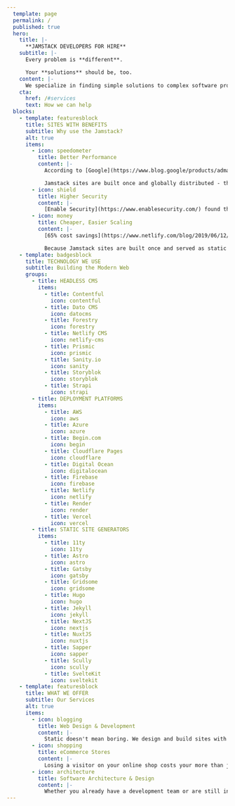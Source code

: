 ```yaml
---
  template: page
  permalink: /
  published: true
  hero:
    title: |-
      **JAMSTACK DEVELOPERS FOR HIRE**
    subtitle: |-
      Every problem is **different**.

      Your **solutions** should be, too.
    content: |-
      We specialize in finding simple solutions to complex software problems. We value data-driven decisions and accessibility over this month's latest tech trends.
    cta:
      href: /#services
      text: How we can help
  blocks:
    - template: featuresblock
      title: SITES WITH BENEFITS
      subtitle: Why use the Jamstack?
      alt: true
      items:
        - icon: speedometer
          title: Better Performance
          content: |-
            According to [Google](https://www.blog.google/products/admanager/increase-speed-of-your-mobile-site-wi/), 53% of visitors will leave a website if it takes longer than 3 seconds to load. Even worse, a whopping 79% of online shoppers will stay away from online stores with performance hiccups.

            Jamstack sites are built once and globally distributed - they don't depend on servers to rebuild the page for every visitor.
        - icon: shield
          title: Higher Security
          content: |-
            [Enable Security](https://www.enablesecurity.com/) found that over 70% of WordPress sites are vulnerable to hacker attacks. Chances are sites secure when first built, but without regular updates and maintenance they can quickly fall behind and put businesses at risk.
        - icon: money
          title: Cheaper, Easier Scaling
          content: |-
            [65% cost savings](https://www.netlify.com/blog/2019/06/12/jamstack_conf-nyc-session-recap-citrix-delivers-better-ux-with-less-overhead-using-jamstack-and-netlify/) after moving their business critical documentation sites over to Jamstack technologies. Their documentation sites are visited by 3.5 million users annually and provide technical support for all of their 15 products and related components.

            Because Jamstack sites are built once and served as static files, they can be distributed globally and available almost instantly to your customers around the world.
    - template: badgesblock
      title: TECHNOLOGY WE USE
      subtitle: Building the Modern Web
      groups:
        - title: HEADLESS CMS
          items:
            - title: Contentful
              icon: contentful
            - title: Dato CMS
              icon: datocms
            - title: Forestry
              icon: forestry
            - title: Netlify CMS
              icon: netlify-cms
            - title: Prismic
              icon: prismic
            - title: Sanity.io
              icon: sanity
            - title: Storyblok
              icon: storyblok
            - title: Strapi
              icon: strapi
        - title: DEPLOYMENT PLATFORMS
          items:
            - title: AWS
              icon: aws
            - title: Azure
              icon: azure
            - title: Begin.com
              icon: begin
            - title: Cloudflare Pages
              icon: cloudflare
            - title: Digital Ocean
              icon: digitalocean
            - title: Firebase
              icon: firebase
            - title: Netlify
              icon: netlify
            - title: Render
              icon: render
            - title: Vercel
              icon: vercel
        - title: STATIC SITE GENERATORS
          items:
            - title: 11ty
              icon: 11ty
            - title: Astro
              icon: astro
            - title: Gatsby
              icon: gatsby
            - title: Gridsome
              icon: gridsome
            - title: Hugo
              icon: hugo
            - title: Jekyll
              icon: jekyll
            - title: NextJS
              icon: nextjs
            - title: NuxtJS
              icon: nuxtjs
            - title: Sapper
              icon: sapper
            - title: Scully
              icon: scully
            - title: SvelteKit
              icon: sveltekit
    - template: featuresblock
      title: WHAT WE OFFER
      subtitle: Our Services
      alt: true
      items:
        - icon: blogging
          title: Web Design & Development
          content: |-
            Static doesn't mean boring. We design and build sites with proven technologies to offer dynamic, interactive designs that customers love.
        - icon: shopping
          title: eCommerce Stores
          content: |-
            Losing a visitor on your online shop costs your more than just impressions, it hits your bottom line. We build modern, accessible eCommerce stores that grow with your business.
        - icon: architecture
          title: Software Architecture & Design
          content: |-
            Whether you already have a development team or are still in the planning phase, we can help you design your tech stack.
---
```

